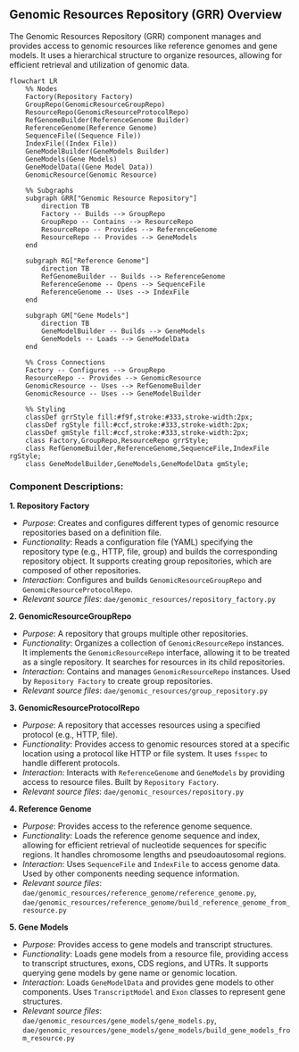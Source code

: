 ## Genomic Resources Repository (GRR) Overview

The Genomic Resources Repository (GRR) component manages and provides access to genomic resources like reference genomes and gene models. It uses a hierarchical structure to organize resources, allowing for efficient retrieval and utilization of genomic data.

```mermaid
flowchart LR
    %% Nodes
    Factory(Repository Factory)
    GroupRepo(GenomicResourceGroupRepo)
    ResourceRepo(GenomicResourceProtocolRepo)
    RefGenomeBuilder(ReferenceGenome Builder)
    ReferenceGenome(Reference Genome)
    SequenceFile((Sequence File))
    IndexFile((Index File))
    GeneModelBuilder(GeneModels Builder)
    GeneModels(Gene Models)
    GeneModelData((Gene Model Data))
    GenomicResource(Genomic Resource)

    %% Subgraphs
    subgraph GRR["Genomic Resource Repository"]
        direction TB
        Factory -- Builds --> GroupRepo
        GroupRepo -- Contains --> ResourceRepo
        ResourceRepo -- Provides --> ReferenceGenome
        ResourceRepo -- Provides --> GeneModels
    end

    subgraph RG["Reference Genome"]
        direction TB
        RefGenomeBuilder -- Builds --> ReferenceGenome
        ReferenceGenome -- Opens --> SequenceFile
        ReferenceGenome -- Uses --> IndexFile
    end

    subgraph GM["Gene Models"]
        direction TB
        GeneModelBuilder -- Builds --> GeneModels
        GeneModels -- Loads --> GeneModelData
    end

    %% Cross Connections
    Factory -- Configures --> GroupRepo
    ResourceRepo -- Provides --> GenomicResource
    GenomicResource -- Uses --> RefGenomeBuilder
    GenomicResource -- Uses --> GeneModelBuilder

    %% Styling
    classDef grrStyle fill:#f9f,stroke:#333,stroke-width:2px;
    classDef rgStyle fill:#ccf,stroke:#333,stroke-width:2px;
    classDef gmStyle fill:#ccf,stroke:#333,stroke-width:2px;
    class Factory,GroupRepo,ResourceRepo grrStyle;
    class RefGenomeBuilder,ReferenceGenome,SequenceFile,IndexFile rgStyle;
    class GeneModelBuilder,GeneModels,GeneModelData gmStyle;
```

### Component Descriptions:

**1. Repository Factory**
   - *Purpose*: Creates and configures different types of genomic resource repositories based on a definition file.
   - *Functionality*: Reads a configuration file (YAML) specifying the repository type (e.g., HTTP, file, group) and builds the corresponding repository object. It supports creating group repositories, which are composed of other repositories.
   - *Interaction*: Configures and builds `GenomicResourceGroupRepo` and `GenomicResourceProtocolRepo`.
   - *Relevant source files*: `dae/genomic_resources/repository_factory.py`

**2. GenomicResourceGroupRepo**
   - *Purpose*: A repository that groups multiple other repositories.
   - *Functionality*: Organizes a collection of `GenomicResourceRepo` instances. It implements the `GenomicResourceRepo` interface, allowing it to be treated as a single repository. It searches for resources in its child repositories.
   - *Interaction*: Contains and manages `GenomicResourceRepo` instances. Used by `Repository Factory` to create group repositories.
   - *Relevant source files*: `dae/genomic_resources/group_repository.py`

**3. GenomicResourceProtocolRepo**
   - *Purpose*: A repository that accesses resources using a specified protocol (e.g., HTTP, file).
   - *Functionality*: Provides access to genomic resources stored at a specific location using a protocol like HTTP or file system. It uses `fsspec` to handle different protocols.
   - *Interaction*: Interacts with `ReferenceGenome` and `GeneModels` by providing access to resource files. Built by `Repository Factory`.
   - *Relevant source files*: `dae/genomic_resources/repository.py`

**4. Reference Genome**
   - *Purpose*: Provides access to the reference genome sequence.
   - *Functionality*: Loads the reference genome sequence and index, allowing for efficient retrieval of nucleotide sequences for specific regions. It handles chromosome lengths and pseudoautosomal regions.
   - *Interaction*: Uses `SequenceFile` and `IndexFile` to access genome data. Used by other components needing sequence information.
   - *Relevant source files*: `dae/genomic_resources/reference_genome/reference_genome.py`, `dae/genomic_resources/reference_genome/build_reference_genome_from_resource.py`

**5. Gene Models**
   - *Purpose*: Provides access to gene models and transcript structures.
   - *Functionality*: Loads gene models from a resource file, providing access to transcript structures, exons, CDS regions, and UTRs. It supports querying gene models by gene name or genomic location.
   - *Interaction*: Loads `GeneModelData` and provides gene models to other components. Uses `TranscriptModel` and `Exon` classes to represent gene structures.
   - *Relevant source files*: `dae/genomic_resources/gene_models/gene_models.py`, `dae/genomic_resources/gene_models/gene_models/build_gene_models_from_resource.py`

